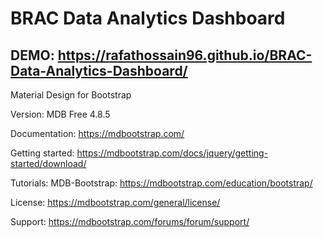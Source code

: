 # BRAC Data Analytics Dashboard

## DEMO: https://rafathossain96.github.io/BRAC-Data-Analytics-Dashboard/

Material Design for Bootstrap

Version: MDB Free 4.8.5

Documentation:
https://mdbootstrap.com/

Getting started:
https://mdbootstrap.com/docs/jquery/getting-started/download/

Tutorials:
MDB-Bootstrap: https://mdbootstrap.com/education/bootstrap/

License:
https://mdbootstrap.com/general/license/

Support:
https://mdbootstrap.com/forums/forum/support/

